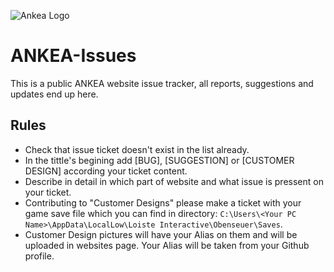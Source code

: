 ![Ankea Logo](https://github.com/user-attachments/assets/0badb5d1-37d4-4af5-b600-f0279d6f9e1e)

# ANKEA-Issues
This is a public ANKEA website issue tracker, all reports, suggestions and updates end up here.

## Rules
* Check that issue ticket doesn't exist in the list already.
* In the tittle's begining add [BUG], [SUGGESTION] or [CUSTOMER DESIGN] according your ticket content.
* Describe in detail in which part of website and what issue is pressent on your ticket.
* Contributing to "Customer Designs" please make a ticket with your game save file which you can find in directory:
 `C:\Users\<Your PC Name>\AppData\LocalLow\Loiste Interactive\Obenseuer\Saves`.
* Customer Design pictures will have your Alias on them and will be uploaded in websites page. Your Alias will be taken from your Github profile.
